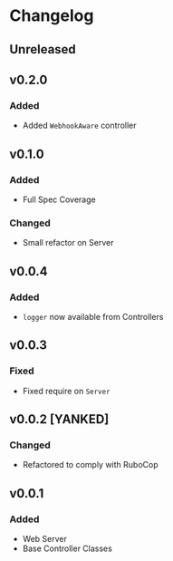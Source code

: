 # Changelog

## Unreleased

## v0.2.0
### Added
* Added `WebhookAware` controller

## v0.1.0
### Added
* Full Spec Coverage

### Changed
* Small refactor on Server

## v0.0.4
### Added
* `logger` now available from Controllers

## v0.0.3
### Fixed
* Fixed require on `Server`

## v0.0.2 [YANKED]
### Changed
* Refactored to comply with RuboCop

## v0.0.1
### Added
* Web Server
* Base Controller Classes
